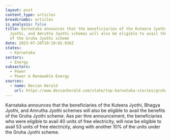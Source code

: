 ```yaml
---
layout: post
content_type: articles
breadcrumbs: articles
is_analysis: false
title: Karnataka announces that the beneficiaries of the Kuteera Jyothi, Bhagya
  Jyothi, and Amrutha Jyothi schemes will also be eligible to avail the benefits
  of the Gruha Jyothi scheme
date: 2023-07-26T19:10:02.036Z
states:
  - Karnataka
sectors:
  - Energy
subsectors:
  - Power
  - Power & Renewable Energy
sources:
  - name: Deccan Herald
    url: https://www.deccanherald.com/state/top-karnataka-stories/gruha-jyothi-available-for-beneficiaries-of-other-jyothi-schemes-1238383.html
---
```

Karnataka announces that the beneficiaries of the Kuteera Jyothi, Bhagya Jyothi, and Amrutha Jyothi schemes will also be eligible to avail the benefits of the Gruha Jyothi scheme. Aas per thre announcement, the beneficiaries who were eligible to avail 40 units of free electricity, will now be eligible to avail 53 units of free electricity, along with another 10% of the units under the Gruha Jyothi scheme.